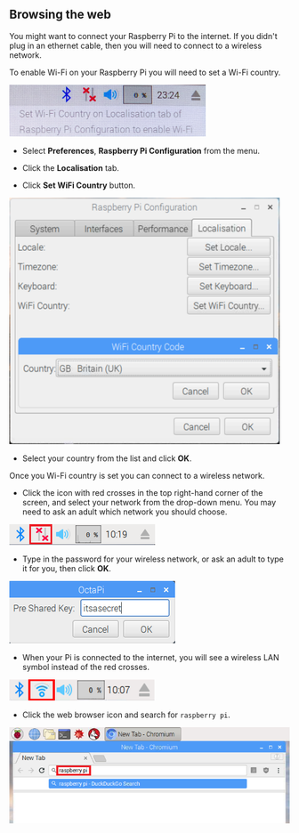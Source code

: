 ## Browsing the web

You might want to connect your Raspberry Pi to the internet. If you didn't plug in an ethernet cable, then you will need to connect to a wireless network.

To enable Wi-Fi on your Raspberry Pi you will need to set a Wi-Fi country.

![set wifi country](images/pi-set-wifi-country.png)

+ Select **Preferences**, **Raspberry Pi Configuration** from the menu.

+ Click the **Localisation** tab.

+ Click **Set WiFi Country** button.

![select wifi country](images/pi-select-wifi-country.png)

+ Select your country from the list and click **OK**.

Once you Wi-Fi country is set you can connect to a wireless network.

+ Click the icon with red crosses in the top right-hand corner of the screen, and select your network from the drop-down menu. You may need to ask an adult which network you should choose.

![No wifi](images/no-wifi.png)

+ Type in the password for your wireless network, or ask an adult to type it for you, then click **OK**.

![Type in password](images/type-password.png)

+ When your Pi is connected to the internet, you will see a wireless LAN symbol instead of the red crosses.

![screenshot](images/pi-wifi.png)

+ Click the web browser icon and search for `raspberry pi`.

![screenshot](images/pi-browser.png)
